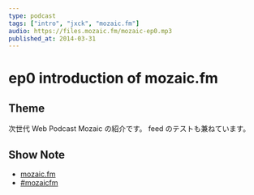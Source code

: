 ```yaml
---
type: podcast
tags: ["intro", "jxck", "mozaic.fm"]
audio: https://files.mozaic.fm/mozaic-ep0.mp3
published_at: 2014-03-31
---
```


# ep0 introduction of mozaic.fm

## Theme

次世代 Web Podcast Mozaic の紹介です。 feed のテストも兼ねています。

## Show Note

- [mozaic.fm](https://mozaic.fm)
- [#mozaicfm](https://twitter.com/search?q=mozaicfm&src=hash)

